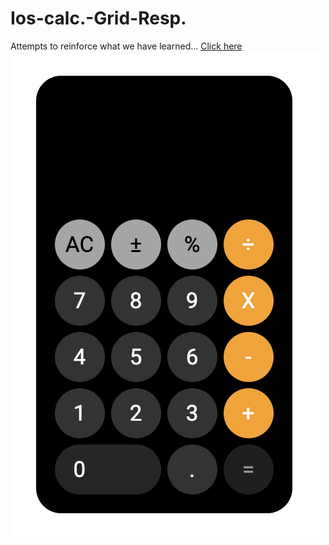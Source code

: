 # Ios-calc.-Grid-Resp.
Attempts to reinforce what we have learned...
[Click here](https://muratgrr.github.io/Ios-calc.-Grid-Resp./)
![](https://github.com/muratgrr/Ios-calc.-Grid-Resp./blob/main/ios%20calc..png)
